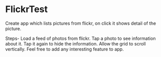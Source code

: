 # FlickrTest
Create app which lists pictures from flickr, on click it shows detail of the picture.

Steps-
Load a feed of photos from flickr.
Tap a photo to see information about it.
Tap it again to hide the information.
Allow the grid to scroll vertically.
Feel free to add any interesting feature to app.

